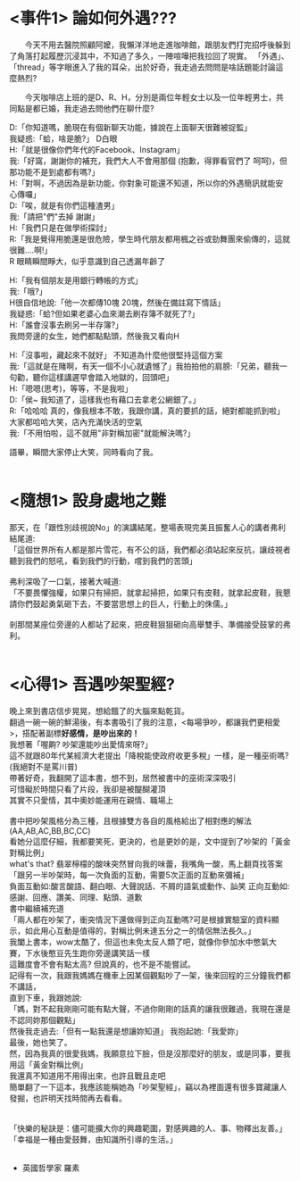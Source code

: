 # <事件1> 論如何外遇???
<p style="text-indent: 2em;">今天不用去醫院照顧阿嬤，我懶洋洋地走進咖啡館，跟朋友們打完招呼後躲到了角落打起履歷沉浸其中，不知過了多久，一陣喧嘩把我拉回了現實。
「外遇」、「thread」等字眼進入了我的耳朵，出於好奇，我走過去問問是啥話題能討論這麼熱烈?  

<p style="text-indent: 2em;">今天咖啡店上班的是D、R、H，分別是兩位年輕女士以及一位年輕男士，共同點是都已婚，我走過去問他們在聊什麼?  

D:「你知道嗎，脆現在有個新聊天功能，據說在上面聊天很難被捉監」  
我疑惑:「蛤，啥是脆?」 D白眼  
H:「就是很像你們年代的Facebook、Instagram」  
我:「好窩，謝謝你的補充，我們大人不會用那個 (抱歉，得罪看官們了 呵呵)，但那功能不是到處都有嗎?」  
H:「對啊，不過因為是新功能，你對象可能還不知道，所以你的外遇簡訊就能安心傳囉」  
D:「唉，就是有你們這種渣男」  
我:「請把"們"去掉 謝謝」  
H:「我們只是在做學術探討」  
R:「我是覺得用脆還是很危險，學生時代朋友都用楓之谷或勁舞團來偷傳的，這就很難....啊!」  
R 眼睛瞬間睜大，似乎意識到自己透漏年齡了    
  
H:「我有個朋友是用銀行轉帳的方式」  
我:「哦?」  
H很自信地說:「他一次都傳10塊 20塊，然後在備註寫下情話」  
我疑惑:「蛤?但如果老婆心血來潮去刷存簿不就死了?」  
H:「誰會沒事去刷另一半存簿?」  
我問旁邊的女生，她們都點點頭，然後我又看向H  
  
H:「沒事啦，藏起來不就好」 不知道為什麼他很堅持這個方案  
我:「這就是在賭啊，有天一個不小心就遺憾了」我拍拍他的肩膀:「兄弟，聽我一句勸，聽你這樣講遲早會踏入地獄的，回頭吧」  
H:「嗯嗯(思考)，等等，不是我啦」  
D:「侯~ 我知道了，這樣我也有藉口去拿老公網銀了。」  
R:「哈哈哈 真的，像我根本不敢，我跟你講，真的要抓的話，絕對都能抓到啦」  
大家都哈哈大笑，店內充滿快活的空氣  
我:「不用怕啦，這不就用"非對稱加密"就能解決嗎?」  

語畢，瞬間大家停止大笑，同時看向了我。
<br><br>
# <隨想1> 設身處地之難
那天，在「跟性別歧視說No」的演講結尾，整場表現完美且振奮人心的講者弗利結尾道:  
「這個世界所有人都是那片雪花，有不公的話，我們都必須站起來反抗，讓歧視者聽到我們的怒吼，看到我們的行動，嚐到我們的苦頭」  
<br>
弗利深吸了一口氣，接著大喊道:  
「不要畏懼強權，如果只有掃把，就拿起掃把，如果只有皮鞋，就拿起皮鞋，我懇請你們鼓起勇氣砸下去，不要當思想上的巨人，行動上的侏儒。」  
<br>
剎那間某座位旁邊的人都站了起來，把皮鞋狠狠砸向高舉雙手、準備接受鼓掌的弗利。
<br><br>

# <心得1> 吾遇吵架聖經?
晚上來到書店信步晃晃，想給餓了的大腦來點乾貨。<br>
翻過一碗一碗的鮮湯後，有本書吸引了我的注意，<每場爭吵，都讓我們更相愛>，搭配著副標**好感情，是吵出來的！**  
我想著「喔齁? 吵架還能吵出愛情來呀?」  
這不就跟80年代某經濟大老提出「降稅能使政府收更多稅」一樣，是一種巫術嗎?(我絕對不是罵川普)  
帶著好奇，我翻開了這本書，想不到，居然被書中的巫術深深吸引  
可惜礙於時間只看了片段，我卻是被醍醐灌頂  
其實不只愛情，其中奧妙能運用在親情、職場上  
<br>
書中把吵架風格分為三種，且根據雙方各自的風格給出了相對應的解法(AA,AB,AC,BB,BC,CC)  
看她分這麼仔細，我都要笑死，更決的，也是更妙的是，文中提到了吵架的「黃金對稱比例」  
what's that? 翡翠檸檬的酸味突然冒向我的味蕾，我嘴角一酸，馬上翻頁找答案
<br>
「跟另一半吵架時，每一次負面的互動，需要5次正面的互動來彌補」  
負面互動如:酸言酸語、翻白眼、大聲說話、不屑的語氣或動作、訕笑
正向互動如:感謝、回應、讚美、同理、點頭、道歉
<br>
書中繼續補充道  
「兩人都在吵架了，衝突情況下還做得到正向互動嗎?可是根據實驗室的資料顯示，如此用心互動是值得的，對稱比例未達五分之一的情侶無法長久。」
<br>
我闔上書本，wow太酷了，但這也未免太反人類了吧，就像你參加水中憋氣大賽，下水後憨豆先生跑你旁邊講笑話一樣  
這難度會不會有點太高? 但說真的，也不是不能嘗試。  
記得有一次，我跟我媽媽在機車上因某個觀點吵了一架，後來回程的三分鐘我們都不講話，  
直到下車，我跟她說:  
「媽，對不起我剛剛可能有點大聲，不過你剛剛的話真的讓我很難過，我現在還是不認同妳那個觀點」  
然後我走過去:「但有一點我還是想讓妳知道」 我抱起她:「我愛妳」  
最後，她也笑了。
<br>
然，因為我真的很愛我媽，我願意拉下臉，但是沒那麼好的朋友，或是同事，要我用這「黃金對稱比例」<br>
我還真不知道用不用得出來，也許且戰且走吧  
簡單翻了一下這本，我應該能稱她為「吵架聖經」，竊以為裡面還有很多寶藏讓人發掘，也許明天找時間再去看看。
<br>
<br>
<br>
「快樂的秘訣是：儘可能擴大你的興趣範圍，對感興趣的人、事、物釋出友善。」  
「幸福是一種由愛鼓舞，由知識所引導的生活。」  
<br>
- 英國哲學家 羅素





